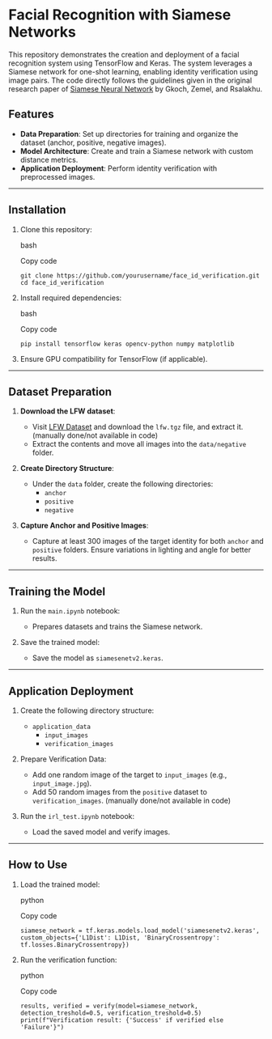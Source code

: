 Facial Recognition with Siamese Networks
========================================

This repository demonstrates the creation and deployment of a facial recognition system using TensorFlow and Keras. The system leverages a Siamese network for one-shot learning, enabling identity verification using image pairs. The code directly follows the guidelines given in the original research paper of [Siamese Neural Network](https://www.cs.cmu.edu/~rsalakhu/papers/oneshot1.pdf) by Gkoch, Zemel, and Rsalakhu. 

Features
--------

-   **Data Preparation**: Set up directories for training and organize the dataset (anchor, positive, negative images).
-   **Model Architecture**: Create and train a Siamese network with custom distance metrics.
-   **Application Deployment**: Perform identity verification with preprocessed images.

* * * * *

Installation
------------

1.  Clone this repository:

    bash

    Copy code

    `git clone https://github.com/yourusername/face_id_verification.git`
    `cd face_id_verification`

2.  Install required dependencies:

    bash

    Copy code

    `pip install tensorflow keras opencv-python numpy matplotlib`

3.  Ensure GPU compatibility for TensorFlow (if applicable).

* * * * *

Dataset Preparation
-------------------

1.  **Download the LFW dataset**:

    -   Visit [LFW Dataset](https://vis-www.cs.umass.edu/lfw/) and download the `lfw.tgz` file, and extract it. (manually done/not available in code)
    -   Extract the contents and move all images into the `data/negative` folder.
2.  **Create Directory Structure**:

    -   Under the `data` folder, create the following directories:
        -   `anchor`
        -   `positive`
        -   `negative`
3.  **Capture Anchor and Positive Images**:

    -   Capture at least 300 images of the target identity for both `anchor` and `positive` folders. Ensure variations in lighting and angle for better results.

* * * * *

Training the Model
------------------

1.  Run the `main.ipynb` notebook:

    -   Prepares datasets and trains the Siamese network.
      
2.  Save the trained model:

    -   Save the model as `siamesenetv2.keras`.

* * * * *

Application Deployment
----------------------

1.  Create the following directory structure:

    -   `application_data`
        -   `input_images`
        -   `verification_images`
2.  Prepare Verification Data:

    -   Add one random image of the target to `input_images` (e.g., `input_image.jpg`). 
    -   Add 50 random images from the `positive` dataset to `verification_images`. (manually done/not available in code)
3.  Run the `irl_test.ipynb` notebook:

    -   Load the saved model and verify images.

* * * * *

How to Use
----------

1.  Load the trained model:

    python

    Copy code

    `siamese_network = tf.keras.models.load_model('siamesenetv2.keras', custom_objects={'L1Dist': L1Dist, 'BinaryCrossentropy': tf.losses.BinaryCrossentropy})`

2.  Run the verification function:

    python

    Copy code

    `results, verified = verify(model=siamese_network, detection_treshold=0.5, verification_treshold=0.5)`
    `print(f"Verification result: {'Success' if verified else 'Failure'}")`

